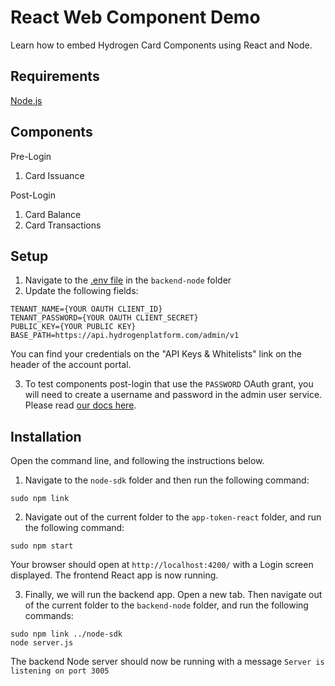 # React Web Component Demo

Learn how to embed Hydrogen Card Components using React and Node.

## Requirements
[Node.js](https://nodejs.org/)

## Components

Pre-Login
1. Card Issuance

Post-Login
1. Card Balance
2. Card Transactions

## Setup

1. Navigate to the [.env file](https://github.com/hydrogen-dev/sample-app/blob/master/react/backend-node/.env) in the `backend-node` folder
2. Update the following fields:
```shell
TENANT_NAME={YOUR OAUTH CLIENT_ID}
TENANT_PASSWORD={YOUR OAUTH CLIENT_SECRET}
PUBLIC_KEY={YOUR PUBLIC KEY}
BASE_PATH=https://api.hydrogenplatform.com/admin/v1
```
You can find your credentials on the "API Keys & Whitelists" link on the header of the account portal.

3. To test components post-login that use the `PASSWORD` OAuth grant, you will need to create a username and password in the admin user service. Please read [our docs here](https://www.hydrogenplatform.com/docs/nucleus/v1/#Create-a-client-in-admin).

## Installation

Open the command line, and following the instructions below.

1. Navigate to the `node-sdk` folder and then run the following command:

```shell
sudo npm link
```

2. Navigate out of the current folder to the `app-token-react` folder, and run the following command:

```shell
sudo npm start
```

Your browser should open at `http://localhost:4200/` with a Login screen displayed. The frontend React app is now running.

3. Finally, we will run the backend app. Open a new tab. Then navigate out of the current folder to the `backend-node` folder, and run the following commands:

```shell
sudo npm link ../node-sdk
node server.js
```

The backend Node server should now be running with a message `Server is listening on port 3005`
